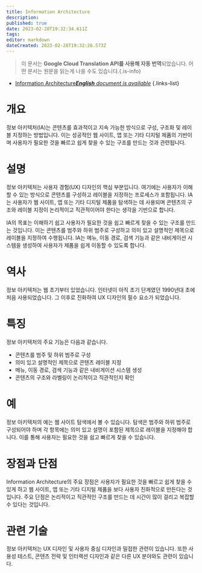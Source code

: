 ```yaml
---
title: Information Architecture
description: 
published: true
date: 2023-02-28T19:32:34.611Z
tags: 
editor: markdown
dateCreated: 2023-02-28T19:32:26.573Z
---
```


> 이 문서는 **Google Cloud Translation API를 사용해 자동 번역**되었습니다.
어떤 문서는 원문을 읽는게 나을 수도 있습니다.{.is-info}



- [Information Architecture***English** document is available*](/en/Knowledge-base/Dictionary/information-architecture)
{.links-list}


# 개요
정보 아키텍처(IA)는 콘텐츠를 효과적이고 지속 가능한 방식으로 구성, 구조화 및 레이블 지정하는 방법입니다. 이는 성공적인 웹 사이트, 앱 또는 기타 디지털 제품의 기반이며 사용자가 필요한 것을 빠르고 쉽게 찾을 수 있는 구조를 만드는 것과 관련됩니다.

# 설명
정보 아키텍처는 사용자 경험(UX) 디자인의 핵심 부분입니다. 여기에는 사용자가 이해할 수 있는 방식으로 콘텐츠를 구성하고 레이블을 지정하는 프로세스가 포함됩니다. IA는 사용자가 웹 사이트, 앱 또는 기타 디지털 제품을 탐색하는 데 사용되며 콘텐츠의 구조와 레이블 지정이 논리적이고 직관적이어야 한다는 생각을 기반으로 합니다.

IA의 목표는 이해하기 쉽고 사용자가 필요한 것을 쉽고 빠르게 찾을 수 있는 구조를 만드는 것입니다. 이는 콘텐츠를 범주와 하위 범주로 구성하고 의미 있고 설명적인 제목으로 레이블을 지정하여 수행됩니다. IA는 메뉴, 이동 경로, 검색 기능과 같은 내비게이션 시스템을 생성하여 사용자가 제품을 쉽게 이동할 수 있도록 합니다.

# 역사
정보 아키텍처는 웹 초기부터 있었습니다. 인터넷이 아직 초기 단계였던 1990년대 초에 처음 사용되었습니다. 그 이후로 진화하여 UX 디자인의 필수 요소가 되었습니다.

# 특징
정보 아키텍처의 주요 기능은 다음과 같습니다.

- 콘텐츠를 범주 및 하위 범주로 구성
- 의미 있고 설명적인 제목으로 콘텐츠 레이블 지정
- 메뉴, 이동 경로, 검색 기능과 같은 내비게이션 시스템 생성
- 콘텐츠의 구조와 라벨링이 논리적이고 직관적인지 확인

# 예
정보 아키텍처의 예는 웹 사이트 탐색에서 볼 수 있습니다. 탐색은 범주와 하위 범주로 구성되어야 하며 각 항목에는 의미 있고 설명이 포함된 제목으로 레이블을 지정해야 합니다. 이를 통해 사용자는 필요한 것을 쉽고 빠르게 찾을 수 있습니다.

# 장점과 단점
Information Architecture의 주요 장점은 사용자가 필요한 것을 빠르고 쉽게 찾을 수 있게 하고 웹 사이트, 앱 또는 기타 디지털 제품을 보다 사용자 친화적으로 만든다는 것입니다. 주요 단점은 논리적이고 직관적인 구조를 만드는 데 시간이 많이 걸리고 복잡할 수 있다는 것입니다.

# 관련 기술
정보 아키텍처는 UX 디자인 및 사용자 중심 디자인과 밀접한 관련이 있습니다. 또한 사용성 테스트, 콘텐츠 전략 및 인터랙션 디자인과 같은 다른 UX 분야와도 관련이 있습니다.